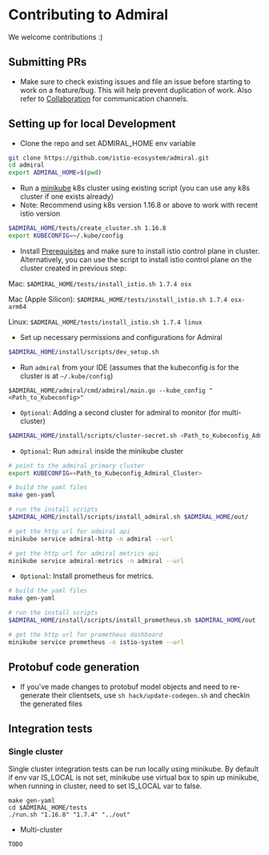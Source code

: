# Contributing to Admiral

We welcome contributions :)

## Submitting PRs
* Make sure to check existing issues and file an issue before starting to work on a feature/bug. This will help prevent duplication of work. 
Also refer to [Collaboration](./README.md) for communication channels.

## Setting up for local Development
* Clone the repo and set ADMIRAL_HOME env variable
```bash
git clone https://github.com/istio-ecosystem/admiral.git
cd admiral
export ADMIRAL_HOME=$(pwd)
```
* Run a [minikube](https://kubernetes.io/docs/setup/learning-environment/minikube/) k8s cluster using existing script (you can use any k8s cluster if one exists already)
* Note: Recommend using k8s version 1.16.8 or above to work with recent istio version
```bash
$ADMIRAL_HOME/tests/create_cluster.sh 1.16.8
export KUBECONFIG=~/.kube/config
```
* Install [Prerequisites](./docs/Examples.md#Prerequisite) and make sure to install istio control plane in cluster. Alternatively, you can use the script to install istio control plane on the cluster created in previous step:
                                                                                                   
Mac: `$ADMIRAL_HOME/tests/install_istio.sh 1.7.4 osx` 

Mac (Apple Silicon): `$ADMIRAL_HOME/tests/install_istio.sh 1.7.4 osx-arm64`

Linux: `$ADMIRAL_HOME/tests/install_istio.sh 1.7.4 linux`                                                                                            

* Set up necessary permissions and configurations for Admiral

```bash
$ADMIRAL_HOME/install/scripts/dev_setup.sh
```
* Run `admiral` from your IDE (assumes that the kubeconfig is for the cluster is at `~/.kube/config`)
```
$ADMIRAL_HOME/admiral/cmd/admiral/main.go --kube_config "<Path_to_Kubeconfig>"
```

* `Optional`: Adding a second cluster for admiral to monitor (for multi-cluster)
```bash
$ADMIRAL_HOME/install/scripts/cluster-secret.sh <Path_to_Kubeconfig_Admiral_Cluster> <Path_to_Kubeconfig_Remote_Cluster> admiral
```

* `Optional`: Run `admiral` inside the minikube cluster
```bash
# point to the admiral primary cluster
export KUBECONFIG=<Path_to_Kubeconfig_Admiral_Cluster>

# build the yaml files
make gen-yaml

# run the install scripts
$ADMIRAL_HOME/install/scripts/install_admiral.sh $ADMIRAL_HOME/out/

# get the http url for admiral api
minikube service admiral-http -n admiral --url

# get the http url for admiral metrics api
minikube service admiral-metrics -n admiral --url
```

* `Optional`: Install prometheus for metrics.
```bash
# build the yaml files
make gen-yaml

# run the install scripts
$ADMIRAL_HOME/install/scripts/install_prometheus.sh $ADMIRAL_HOME/out

# get the http url for prometheus dashboard
minikube service prometheus -n istio-system --url
```

## Protobuf code generation
* If you've made changes to protobuf model objects and need to re-generate their clientsets, use `sh hack/update-codegen.sh` and checkin the generated files

## Integration tests
### Single cluster
Single cluster integration tests can be run locally using minikube. By default if env var IS_LOCAL is not set, minikube use virtual box to spin up minikube, when running in cluster, need to set IS_LOCAL var to false.
```
make gen-yaml
cd $ADMIRAL_HOME/tests
./run.sh "1.16.8" "1.7.4" "../out"
```
* Multi-cluster 
```
TODO
```
  